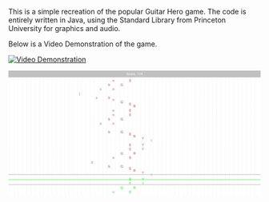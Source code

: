 This is a simple recreation of the popular Guitar Hero game. The code is entirely written in Java, using the Standard Library from Princeton University for graphics and audio.

Below is a Video Demonstration of the game.

[![Video Demonstration](https://img.youtube.com/vi/WWzUKfgd2AU/0.jpg)](https://www.youtube.com/watch?v=WWzUKfgd2AU "Open in YouTube")

![Alt text](images/Demonstration.png?raw=true "Title")
